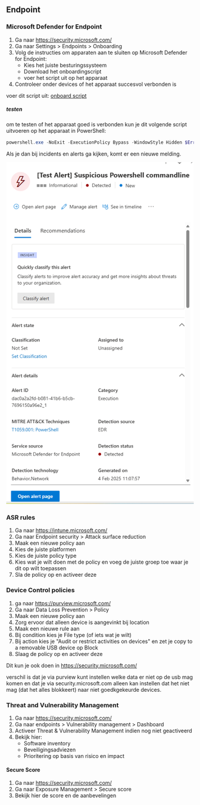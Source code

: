 ## Endpoint
### Microsoft Defender for Endpoint
1. Ga naar https://security.microsoft.com/
2. Ga naar Settings > Endpoints > Onboarding
3. Volg de instructies om apparaten aan te sluiten op Microsoft Defender for Endpoint:
    - Kies het juiste besturingssysteem
    - Download het onboardingscript
    - voer het script uit op het apparaat
4. Controleer onder devices of het apparaat succesvol verbonden is

voer dit script uit: [onboard script](../extra/WindowsDefenderATPLocalOnboardingScript.cmd)


##### testen
om te testen of het apparaat goed is verbonden kun je dit volgende script uitvoeren op het apparaat in PowerShell:
```powershell
powershell.exe -NoExit -ExecutionPolicy Bypass -WindowStyle Hidden $ErrorActionPreference = 'silentlycontinue';(New-Object System.Net.WebClient).DownloadFile('http://127.0.0.1/1.exe', 'C:\\test-MDATP-test\\invoice.exe');Start-Process 'C:\\test-MDATP-test\\invoice.exe'
```
Als je dan bij incidents en alerts ga kijken, komt er een nieuwe melding.

![test alert](image/endpointbeveiligingplan/test%20alert.png)

### ASR rules
1. Ga naar https://intune.microsoft.com/
2. Ga naar Endpoint security > Attack surface reduction
3. Maak een nieuwe policy aan
4. Kies de juiste platformen
5. Kies de juiste policy type
6. Kies wat je wilt doen met de policy en voeg de juiste groep toe waar je dit op wilt toepassen
7. Sla de policy op en activeer deze


### Device Control policies

1. ga naar https://purview.microsoft.com/
2. Ga naar Data Loss Prevention > Policy
3. Maak een nieuwe policy aan
4. Zorg ervoor dat alleen device is aangevinkt bij location 
5. Maak een nieuwe rule aan 
6. Bij condition kies je File type (of iets wat je wilt)
7. Bij action kies je "Audit or restrict activities on devices" en zet je copy to a removable USB device op Block
8. Slaag de policy op en activeer deze

Dit kun je ook doen in https://security.microsoft.com/

verschil is dat je via purview kunt instellen welke data er niet op de usb mag komen en dat je via security.microsoft.com alleen kan instellen dat het niet mag (dat het alles blokkeert) naar niet goedkgekeurde devices.

### Threat and Vulnerability Management
1. Ga naar https://security.microsoft.com/
2. Ga naar endpoints > Vulnerability management > Dashboard
3. Activeer Threat & Vulnerability Management indien nog niet geactiveerd
4. Bekijk hier:
    - Software inventory
    - Beveiligingsadviezen
    - Prioritering op basis van risico en impact



#### Secure Score
1. Ga naar https://security.microsoft.com/
2. Ga naar Exposure Management > Secure score
3. Bekijk hier de score en de aanbevelingen
